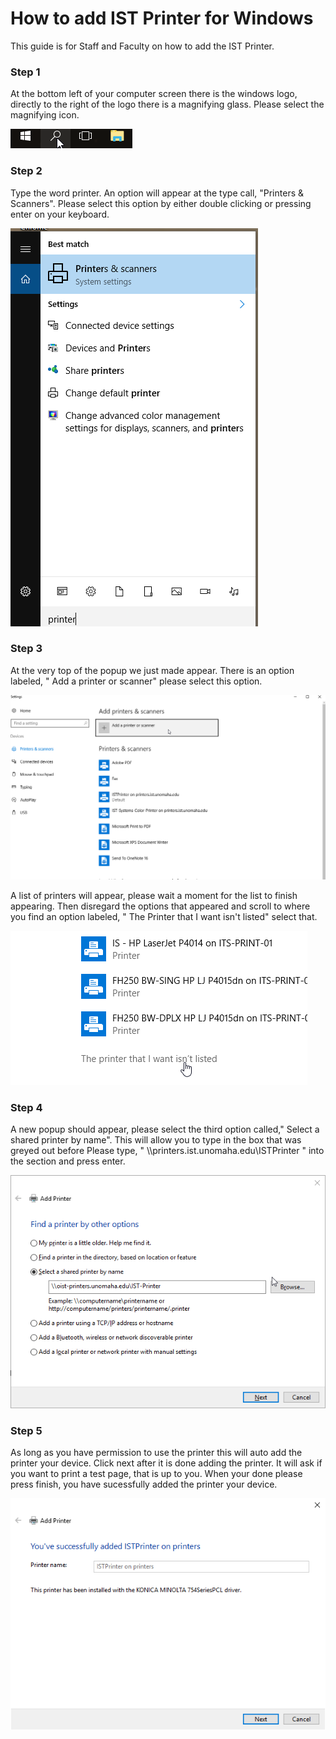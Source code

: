 # How to add IST Printer for Windows

This guide is for Staff and Faculty on how to add the IST Printer.

### Step 1 
At the bottom left of your computer screen there is the windows logo, directly to the right of the logo there is a magnifying glass. Please select the magnifying icon. 

![search](pictures/search.png)

### Step 2 
Type the word printer. An option will appear at the type call, "Printers & Scanners". Please select this option by either double clicking or pressing enter on your keyboard. 

![search](pictures/printers.png)

### Step 3
At the very top of the popup we just made appear. There is an option labeled, " Add a printer or scanner" please select this option.

![search](pictures/add.png)

A list of printers will appear, please wait a moment for the list to finish appearing. Then disregard the options that appeared and scroll to where you find an option labeled, " The Printer that I want isn't listed" select that. 

![search](pictures/not_listed.png)

### Step 4
A new popup should appear, please select the third option called," Select a shared printer by name". This will allow you to type in the box that was greyed out before
Please type, " \\\printers.ist.unomaha.edu\ISTPrinter " into the section and press enter. 

![search](pictures/select.png)

### Step 5
As long as you have permission to use the printer this will auto add the printer your device. Click next after it is done adding the printer. It will ask if you want to print a test page, that is up to you. When your done please press finish, you have sucessfully added the printer your device.

![search](pictures/added.png)

